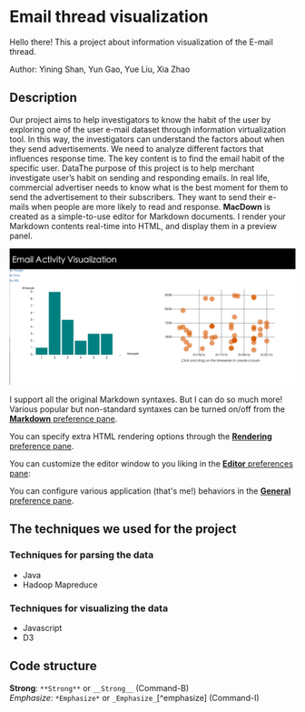 # Email thread visualization


Hello there! 
This a project about
information visualization of the E-mail thread.

Author: Yining Shan, Yun Gao, Yue Liu, Xia Zhao  
 
## Description
Our project aims to help investigators to know the habit of the user by exploring one of the
user e-mail dataset through information virtualization tool. In this way, the investigators can
understand the factors about when they send advertisements.
We need to analyze different factors that influences response time. The key content is to find
the email habit of the specific user.
DataThe purpose of this project is to help merchant investigate user’s habit on sending and
responding emails. In real life, commercial advertiser needs to know what is the best
moment for them to send the advertisement to their subscribers. They want to send their
e-mails when people are more likely to read and response.
**MacDown** is created as a simple-to-use editor for Markdown documents. I render your Markdown contents real-time into HTML, and display them in a preview panel.

![MacDown Screenshot](https://github.com/NYU-CS6313-Fall16/Reddit-Threads-18/blob/master/screenshot.png)

I support all the original Markdown syntaxes. But I can do so much more! Various popular but non-standard syntaxes can be turned on/off from the [**Markdown** preference pane](#markdown-pane).

You can specify extra HTML rendering options through the [**Rendering** preference pane](#rendering-pane).

You can customize the editor window to you liking in the [**Editor** preferences pane](#editor-pane):

You can configure various application (that's me!) behaviors in the [**General** preference pane](#general-pane).

## The techniques we used for the project
### Techniques for parsing the data 
* Java 
* Hadoop Mapreduce

### Techniques for visualizing the data 
* Javascript
* D3

## Code structure 

**Strong**: `**Strong**` or `__Strong__` (Command-B)  
*Emphasize*: `*Emphasize*` or `_Emphasize_`[^emphasize] (Command-I)

